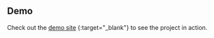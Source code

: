 ## Demo

Check out the [demo site](https://fancy-marshmallow-fd56fa.netlify.app/) {:target="\_blank"} to see the project in action.
